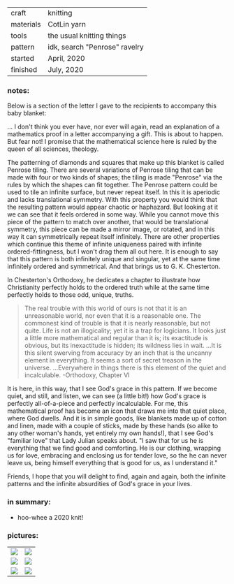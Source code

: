 |||
|-|-| 
|craft| knitting
|materials| CotLin yarn
|tools| the usual knitting things 
|pattern| idk, search "Penrose" ravelry
|started| April, 2020
|finished| July, 2020

### notes:

Below is a section of the letter I gave to the recipients to accompany this baby blanket:

...
I don't think you ever have, nor ever will again, read an explanation of a mathematics proof in a letter accompanying a gift. This is about to happen. But fear not! I promise that the mathematical science here is ruled by the queen of all sciences, theology.

The patterning of diamonds and squares that make up this blanket is called Penrose tiling. There are several variations of Penrose tiling that can be made with four or two kinds of shapes; the tiling is made "Penrose" via the rules by which the shapes can fit together. The Penrose pattern could be used to tile an infinite surface, but never repeat itself. In this it is aperiodic and lacks translational symmetry. With this property you would think that the resulting pattern would appear chaotic or haphazard. But looking at it we can see that it feels ordered in some way. While you cannot move this piece of the pattern to match over another, that would be translational symmetry, this piece can be made a mirror image, or rotated, and in this way it can symmetrically repeat itself infinitely. There are other properties which continue this theme of infinite uniqueness paired with infinite ordered-fittingness, but I won't drag them all out here. It is enough to say that this pattern is both infinitely unique and singular, yet at the same time infinitely ordered and symmetrical. And that brings us to G. K. Chesterton.

In Chesterton's Orthodoxy, he dedicates a chapter to illustrate how Christianity perfectly holds to the ordered truth while at the same time perfectly holds to those odd, unique, truths.

>The real trouble with this world of ours is not that it is an unreasonable world, nor even that it is a reasonable one. The commonest kind of trouble is that it is nearly reasonable, but not quite. Life is not an illogicality; yet it is a trap for logicians. It looks just a little more mathematical and regular than it is; its exactitude is obvious, but its inexactitude is hidden; its wildness lies in wait. ...It is this silent swerving from accuracy by an inch that is the uncanny element in everything. It seems a sort of secret treason in the universe. ...Everywhere in things there is this element of the quiet and incalculable.
 -Orthodoxy, Chapter VI

It is here, in this way, that I see God's grace in this pattern. If we become quiet, and still, and listen, we can see (a little bit!) how God's grace is perfectly all-of-a-piece and perfectly incalculable. For me, this mathematical proof has become an icon that draws me into that quiet place, where God dwells. And it is in simple goods, like blankets made up of cotton and linen, made with a couple of sticks, made by these hands (so alike to any other woman's hands, yet entirely my own hands!), that I see God's "familiar love" that Lady Julian speaks about. "I saw that for us he is everything that we find good and comforting. He is our clothing, wrapping us for love, embracing and enclosing us for tender love, so the he can never leave us, being himself everything that is good for us, as I understand it."

Friends, I hope that you will delight to find, again and again, both the infinite patterns and the infinite absurdities of God's grace in your lives.

### in summary:

* hoo-whee a 2020 knit! 

### pictures:

<table>
	<tr>
		<td><img src="{{ site.baseurl }}\assets\penrose tile blanket\pt 1.jpg"/></td>
		<td><img src="{{ site.baseurl }}\assets\penrose tile blanket\pt 2.jpg"/></td>
	</tr>
	<tr>
		<td><img src="{{ site.baseurl }}\assets\penrose tile blanket\pt 3.jpg"/></td>
		<td><img src="{{ site.baseurl }}\assets\penrose tile blanket\pt 4.jpg"/></td>
	</tr>
	<tr>
		<td><img src="{{ site.baseurl }}\assets\penrose tile blanket\pt 5.jpg"/></td>
		<td><img src="{{ site.baseurl }}\assets\penrose tile blanket\pt 6.jpg"/></td>
	</tr>
</table>